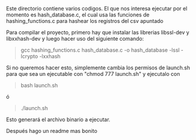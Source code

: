 Este directorio contiene varios codigos.
El que nos interesa ejecutar por el momento es hash_database.c, el cual usa las funciones de hashing_functions.c para hashear los registros del csv apuntado

Para compilar el proyecto, primero hay que instalar las librerias libssl-dev y libxxhash-dev y luego hacer uso del siguiente comando:
> gcc hashing_functions.c hash_database.c -o hash_database -lssl -lcrypto -lxxhash 

Si no queremos hacer esto, simplemente cambia los permisos de launch.sh para que sea un ejecutable con "chmod 777 launch.sh" y ejecutalo con
> bash launch.sh

ó

> ./launch.sh

Esto generará el archivo binario a ejecutar.

Después hago un readme mas bonito
